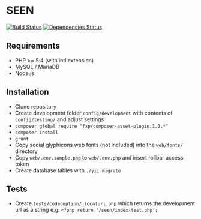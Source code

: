 # SEEN

[![Build Status](https://travis-ci.org/thelfensdrfer/seen.svg)](https://travis-ci.org/thelfensdrfer/seen) [![Dependencies Status](http://depending.in/thelfensdrfer/seen.png)](http://depending.in/thelfensdrfer/seen)

## Requirements

* PHP >= 5.4 (with intl extension)
* MySQL / MariaDB
* Node.js

## Installation

* Clone repository
* Create development folder `config/development` with contents of `config/testing/` and adjust settings
* `composer global require "fxp/composer-asset-plugin:1.0.*"`
* `composer install`
* `grunt`
* Copy social glyphicons web fonts (not included) into the `web/fonts/` directory
* Copy `web/.env.sample.php` to `web/.env.php` and insert rollbar access token
* Create database tables with `./yii migrate`

## Tests

* Create `tests/codeception/_localurl.php` which returns the development url as a string e.g. `<?php return '/seen/index-test.php';`
